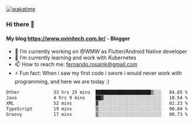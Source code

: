 [![wakatime](https://wakatime.com/badge/user/d5892087-17e6-46ab-8384-91a71a9b88d8.svg)](https://wakatime.com/@d5892087-17e6-46ab-8384-91a71a9b88d8)
### Hi there 👋

#### My blog https://www.ovinitech.com.br/ - Blogger

- 🔭 I’m currently working on @WMW as Flutter/Android Native developer
- 🌱 I’m currently learning and work with Kubernetes
- 📫 How to reach me: fernando.rosaink@gmail.com 
- ⚡ Fun fact: When i saw my first code i swore i would never work with programming, and here we are today :)

<!--START_SECTION:waka-->

```txt
Other             33 hrs 25 mins  █████████████████████▒░░░   84.85 %
Java              4 hrs 9 mins    ██▓░░░░░░░░░░░░░░░░░░░░░░   10.54 %
XML               52 mins         ▓░░░░░░░░░░░░░░░░░░░░░░░░   02.23 %
TypeScript        19 mins         ▒░░░░░░░░░░░░░░░░░░░░░░░░   00.84 %
Groovy            17 mins         ▒░░░░░░░░░░░░░░░░░░░░░░░░   00.73 %
```

<!--END_SECTION:waka-->
